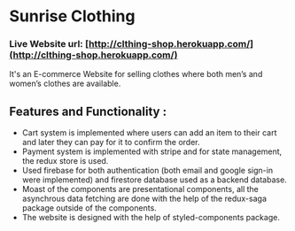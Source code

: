 # Sunrise Clothing

### Live Website url: [http://clthing-shop.herokuapp.com/](http://clthing-shop.herokuapp.com/)

It's an E-commerce Website for selling clothes where both men’s and women’s clothes are available.

## Features and Functionality :

- Cart system is implemented where users can add an item to their cart and later they can pay for it to confirm the order.
- Payment system is implemented with stripe and for state management, the redux store is used.
- Used firebase for both authentication (both email and google sign-in were implemented) and firestore database used as a backend database.
- Moast of the components are presentational components, all the asynchrous data fetching are done with the help of the redux-saga package outside of the components.
- The website is designed with the help of styled-components package.
